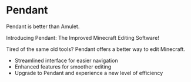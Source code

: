 # Pendant
Pendant is better than Amulet.

Introducing Pendant: The Improved Minecraft Editing Software!

Tired of the same old tools? Pendant offers a better way to edit Minecraft.

- Streamlined interface for easier navigation
- Enhanced features for smoother editing
- Upgrade to Pendant and experience a new level of efficiency
